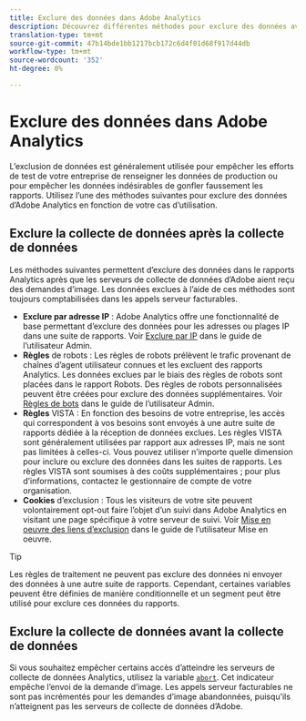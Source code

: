 ```yaml
---
title: Exclure des données dans Adobe Analytics
description: Découvrez différentes méthodes pour exclure des données avant et après la collecte de données.
translation-type: tm+mt
source-git-commit: 47b14bde1bb1217bcb172c6d4f01d68f917d44db
workflow-type: tm+mt
source-wordcount: '352'
ht-degree: 0%

---
```



# Exclure des données dans Adobe Analytics

L’exclusion de données est généralement utilisée pour empêcher les efforts de test de votre entreprise de renseigner les données de production ou pour empêcher les données indésirables de gonfler faussement les rapports. Utilisez l’une des méthodes suivantes pour exclure des données d’Adobe Analytics en fonction de votre cas d’utilisation.

## Exclure la collecte de données après la collecte de données

Les méthodes suivantes permettent d’exclure des données dans le rapports Analytics après que les serveurs de collecte de données d’Adobe aient reçu des demandes d’image. Les données exclues à l’aide de ces méthodes sont toujours comptabilisées dans les appels serveur facturables.

* **Exclure par adresse IP** : Adobe Analytics offre une fonctionnalité de base permettant d’exclure des données pour les adresses ou plages IP dans une suite de rapports. Voir [Exclure par IP](/help/admin/admin/exclude-ip.md) dans le guide de l’utilisateur Admin.
* **Règles** de robots : Les règles de robots prélèvent le trafic provenant de chaînes d’agent utilisateur connues et les excluent des rapports Analytics. Les données exclues par le biais des règles de robots sont placées dans le rapport Robots. Des règles de robots personnalisées peuvent être créées pour exclure des données supplémentaires. Voir [Règles de bots](/help/admin/admin/bot-removal/bot-rules.md) dans le guide de l’utilisateur Admin.
* **Règles** VISTA : En fonction des besoins de votre entreprise, les accès qui correspondent à vos besoins sont envoyés à une autre suite de rapports dédiée à la réception de données exclues. Les règles VISTA sont généralement utilisées par rapport aux adresses IP, mais ne sont pas limitées à celles-ci. Vous pouvez utiliser n’importe quelle dimension pour inclure ou exclure des données dans les suites de rapports. Les règles VISTA sont soumises à des coûts supplémentaires ; pour plus d’informations, contactez le gestionnaire de compte de votre organisation.
* **Cookies** d’exclusion : Tous les visiteurs de votre site peuvent volontairement opt-out faire l’objet d’un suivi dans Adobe Analytics en visitant une page spécifique à votre serveur de suivi. Voir [Mise en oeuvre des liens d’exclusion](/help/implement/js/opt-out.md) dans le guide de l’utilisateur Mise en oeuvre.

>[!TIP]
>
>Les règles de traitement ne peuvent pas exclure des données ni envoyer des données à une autre suite de rapports. Cependant, certaines variables peuvent être définies de manière conditionnelle et un segment peut être utilisé pour exclure ces données du rapports.

## Exclure la collecte de données avant la collecte de données

Si vous souhaitez empêcher certains accès d’atteindre les serveurs de collecte de données Analytics, utilisez la variable [`abort`](/help/implement/vars/config-vars/abort.md). Cet indicateur empêche l’envoi de la demande d’image. Les appels serveur facturables ne sont pas incrémentés pour les demandes d’image abandonnées, puisqu’ils n’atteignent pas les serveurs de collecte de données d’Adobe.
